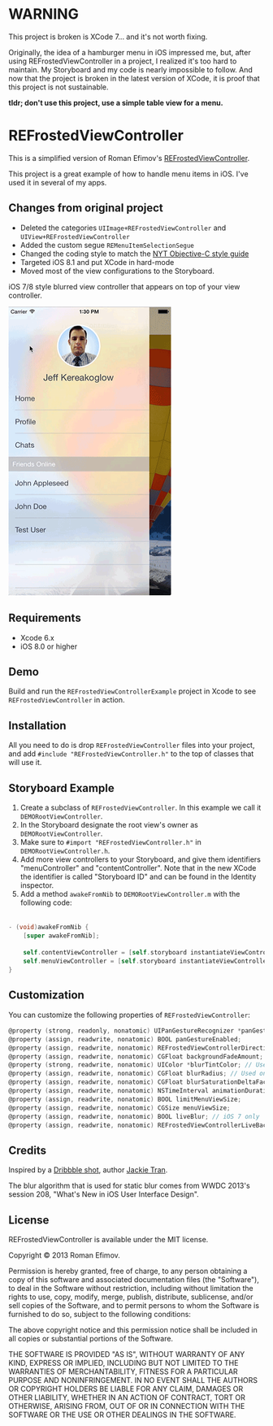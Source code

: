 # WARNING

This project is broken is XCode 7... and it's not worth fixing.

Originally, the idea of a hamburger menu in iOS impressed me, but, after using REFrostedViewController in a project, I realized it's too hard to maintain. My Storyboard and my code is nearly impossible to follow. And now that the project is broken in the latest version of XCode, it is proof that this project is not sustainable.

**tldr; don't use this project, use a simple table view for a menu.**

# REFrostedViewController

This is a simplified version of Roman Efimov's [REFrostedViewController](https://github.com/romaonthego/REFrostedViewController).

This project is a great example of how to handle menu items in iOS. I've used it in several of my apps.

## Changes from original project

- Deleted the categories `UIImage+REFrostedViewController` and `UIView+REFrostedViewController`
- Added the custom segue `REMenuItemSelectionSegue`
- Changed the coding style to match the [NYT Objective-C style guide](https://github.com/NYTimes/objective-c-style-guide)
- Targeted iOS 8.1 and put XCode in hard-mode
- Moved most of the view configurations to the Storyboard.

iOS 7/8 style blurred view controller that appears on top of your view controller.

<img src="https://raw.githubusercontent.com/jkereako/REFrostedViewController/master/new-demo.gif" alt="REFrostedViewController Screenshot" width="320" height="568" />

## Requirements

* Xcode 6.x
* iOS 8.0 or higher

## Demo

Build and run the `REFrostedViewControllerExample` project in Xcode to see `REFrostedViewController` in action.

## Installation

All you need to do is drop `REFrostedViewController` files into your project, and add `#include "REFrostedViewController.h"` to the top of classes that will use it.

## Storyboard Example

1. Create a subclass of `REFrostedViewController`. In this example we call it `DEMORootViewController`.
2. In the Storyboard designate the root view's owner as `DEMORootViewController`.
3. Make sure to `#import "REFrostedViewController.h"` in `DEMORootViewController.h`.
4. Add more view controllers to your Storyboard, and give them identifiers "menuController" and "contentController". Note that in the new XCode the identifier is called "Storyboard ID" and can be found in the Identity inspector.
5. Add a method `awakeFromNib` to `DEMORootViewController.m` with the following code:

```objective-c

- (void)awakeFromNib {
    [super awakeFromNib];
    
    self.contentViewController = [self.storyboard instantiateViewControllerWithIdentifier:@"contentController"];
    self.menuViewController = [self.storyboard instantiateViewControllerWithIdentifier:@"menuController"];
}

```

## Customization

You can customize the following properties of `REFrostedViewController`:

``` objective-c
@property (strong, readonly, nonatomic) UIPanGestureRecognizer *panGestureRecognizer;
@property (assign, readwrite, nonatomic) BOOL panGestureEnabled;
@property (assign, readwrite, nonatomic) REFrostedViewControllerDirection direction;
@property (assign, readwrite, nonatomic) CGFloat backgroundFadeAmount;
@property (strong, readwrite, nonatomic) UIColor *blurTintColor; // Used only when live blur is off
@property (assign, readwrite, nonatomic) CGFloat blurRadius; // Used only when live blur is off
@property (assign, readwrite, nonatomic) CGFloat blurSaturationDeltaFactor; // Used only when live blur is off
@property (assign, readwrite, nonatomic) NSTimeInterval animationDuration;
@property (assign, readwrite, nonatomic) BOOL limitMenuViewSize;
@property (assign, readwrite, nonatomic) CGSize menuViewSize;
@property (assign, readwrite, nonatomic) BOOL liveBlur; // iOS 7 only
@property (assign, readwrite, nonatomic) REFrostedViewControllerLiveBackgroundStyle liveBlurBackgroundStyle; // iOS 7 only
```

## Credits

Inspired by a [Dribbble shot](http://dribbble.com/shots/1173945-Menu-Concept-1), author [Jackie Tran](http://dribbble.com/jackietrananh).

The blur algorithm that is used for static blur comes from WWDC 2013's session 208, "What's New in iOS User Interface Design".

## License

REFrostedViewController is available under the MIT license.

Copyright © 2013 Roman Efimov.

Permission is hereby granted, free of charge, to any person obtaining a copy of this software and associated documentation files (the "Software"), to deal in the Software without restriction, including without limitation the rights to use, copy, modify, merge, publish, distribute, sublicense, and/or sell copies of the Software, and to permit persons to whom the Software is furnished to do so, subject to the following conditions:

The above copyright notice and this permission notice shall be included in all copies or substantial portions of the Software.

THE SOFTWARE IS PROVIDED "AS IS", WITHOUT WARRANTY OF ANY KIND, EXPRESS OR IMPLIED, INCLUDING BUT NOT LIMITED TO THE WARRANTIES OF MERCHANTABILITY, FITNESS FOR A PARTICULAR PURPOSE AND NONINFRINGEMENT. IN NO EVENT SHALL THE AUTHORS OR COPYRIGHT HOLDERS BE LIABLE FOR ANY CLAIM, DAMAGES OR OTHER LIABILITY, WHETHER IN AN ACTION OF CONTRACT, TORT OR OTHERWISE, ARISING FROM, OUT OF OR IN CONNECTION WITH THE SOFTWARE OR THE USE OR OTHER DEALINGS IN THE SOFTWARE.

